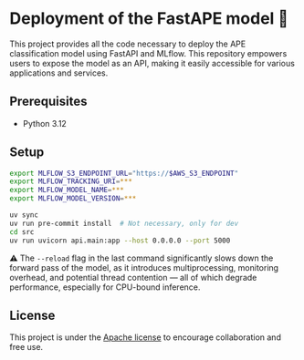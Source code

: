 # Deployment of the FastAPE model 🚀

This project provides all the code necessary to deploy the APE classification model using FastAPI and MLflow. This repository empowers users to expose the model as an API, making it easily accessible for various applications and services.

## Prerequisites

- Python 3.12

## Setup

```bash
export MLFLOW_S3_ENDPOINT_URL="https://$AWS_S3_ENDPOINT"
export MLFLOW_TRACKING_URI=***
export MLFLOW_MODEL_NAME=***
export MLFLOW_MODEL_VERSION=***

uv sync
uv run pre-commit install  # Not necessary, only for dev
cd src
uv run uvicorn api.main:app --host 0.0.0.0 --port 5000
```

⚠️ The `--reload` flag in the last command significantly slows down the forward pass of the model, as it introduces multiprocessing, monitoring overhead, and potential thread contention — all of which degrade performance, especially for CPU-bound inference.

## License

This project is under the [Apache license](https://github.com/InseeFrLab/codif-ape-train/blob/main/LICENSE) to encourage collaboration and free use.
